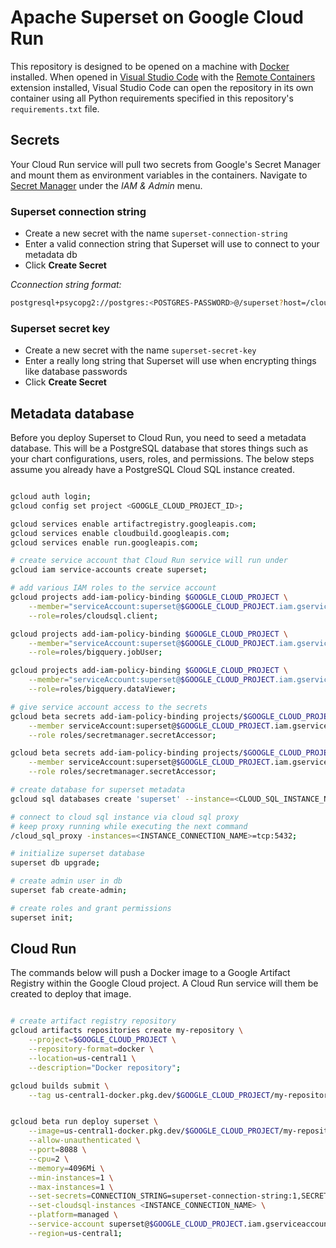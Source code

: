 # Apache Superset on Google Cloud Run
This repository is designed to be opened on a machine with [Docker](https://www.docker.com/) installed. When opened in [Visual Studio Code](https://code.visualstudio.com/) with the [Remote Containers](https://marketplace.visualstudio.com/items?itemName=ms-vscode-remote.remote-containers) extension installed, Visual Studio Code can open the repository in its own container using all Python requirements specified in this repository's `requirements.txt` file.

## Secrets
Your Cloud Run service will pull two secrets from Google's Secret Manager and mount them as environment variables in the containers. Navigate to [Secret Manager](https://console.cloud.google.com/security/secret-manager) under the *IAM & Admin* menu.

### Superset connection string
* Create a new secret with the name `superset-connection-string`
* Enter a valid connection string that Superset will use to connect to your metadata db
* Click **Create Secret**

*Cconnection string format:*
```bash
postgresql+psycopg2://postgres:<POSTGRES-PASSWORD>@/superset?host=/cloudsql/<INSTANCE_CONNECTION_NAME>
```

### Superset secret key

* Create a new secret with the name `superset-secret-key`
* Enter a really long string that Superset will use when encrypting things like database passwords
* Click **Create Secret**


## Metadata database
Before you deploy Superset to Cloud Run, you need to seed a metadata database. This will be a PostgreSQL database that stores things such as your chart configurations, users, roles, and permissions. The below steps assume you already have a PostgreSQL Cloud SQL instance created.

```bash

gcloud auth login;
gcloud config set project <GOOGLE_CLOUD_PROJECT_ID>;

gcloud services enable artifactregistry.googleapis.com;
gcloud services enable cloudbuild.googleapis.com;
gcloud services enable run.googleapis.com;

# create service account that Cloud Run service will run under
gcloud iam service-accounts create superset;

# add various IAM roles to the service account
gcloud projects add-iam-policy-binding $GOOGLE_CLOUD_PROJECT \
    --member="serviceAccount:superset@$GOOGLE_CLOUD_PROJECT.iam.gserviceaccount.com" \
    --role=roles/cloudsql.client;

gcloud projects add-iam-policy-binding $GOOGLE_CLOUD_PROJECT \
    --member="serviceAccount:superset@$GOOGLE_CLOUD_PROJECT.iam.gserviceaccount.com" \
    --role=roles/bigquery.jobUser;

gcloud projects add-iam-policy-binding $GOOGLE_CLOUD_PROJECT \
    --member="serviceAccount:superset@$GOOGLE_CLOUD_PROJECT.iam.gserviceaccount.com" \
    --role=roles/bigquery.dataViewer;

# give service account access to the secrets
gcloud beta secrets add-iam-policy-binding projects/$GOOGLE_CLOUD_PROJECT/secrets/superset-connection-string \
    --member serviceAccount:superset@$GOOGLE_CLOUD_PROJECT.iam.gserviceaccount.com \
    --role roles/secretmanager.secretAccessor;

gcloud beta secrets add-iam-policy-binding projects/$GOOGLE_CLOUD_PROJECT/secrets/superset-secret-key \
    --member serviceAccount:superset@$GOOGLE_CLOUD_PROJECT.iam.gserviceaccount.com \
    --role roles/secretmanager.secretAccessor;

# create database for superset metadata
gcloud sql databases create 'superset' --instance=<CLOUD_SQL_INSTANCE_NAME>;

# connect to cloud sql instance via cloud sql proxy
# keep proxy running while executing the next command
/cloud_sql_proxy -instances=<INSTANCE_CONNECTION_NAME>=tcp:5432;

# initialize superset database
superset db upgrade;

# create admin user in db
superset fab create-admin;

# create roles and grant permissions
superset init;

```

## Cloud Run
The commands below will push a Docker image to a Google Artifact Registry within the Google Cloud project. A Cloud Run service will them be created to deploy that image.

```bash

# create artifact registry repository
gcloud artifacts repositories create my-repository \
    --project=$GOOGLE_CLOUD_PROJECT \
    --repository-format=docker \
    --location=us-central1 \
    --description="Docker repository";

gcloud builds submit \
    --tag us-central1-docker.pkg.dev/$GOOGLE_CLOUD_PROJECT/my-repository/superset src/.;


gcloud beta run deploy superset \
    --image=us-central1-docker.pkg.dev/$GOOGLE_CLOUD_PROJECT/my-repository/superset \
    --allow-unauthenticated \
    --port=8088 \
    --cpu=2 \
    --memory=4096Mi \
    --min-instances=1 \
    --max-instances=1 \
    --set-secrets=CONNECTION_STRING=superset-connection-string:1,SECRET_KEY=superset-secret-key:1 \
    --set-cloudsql-instances <INSTANCE_CONNECTION_NAME> \
    --platform=managed \
    --service-account superset@$GOOGLE_CLOUD_PROJECT.iam.gserviceaccount.com \
    --region=us-central1;

```

<!-- ## Enabling Google Auth
In a Google Cloud project:

1. Head to APIs & Services > OAuth consent screen
2. Select *Internal* and click **Create**
3.  -->
